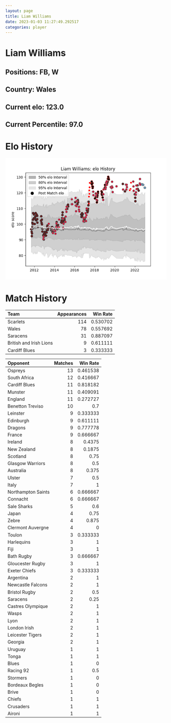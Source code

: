 ```yaml
---  
layout: page  
title: Liam Williams  
date: 2023-01-03 11:27:49.292517  
categories: player  
---
```

# Liam Williams

## Positions: FB, W

## Country: Wales

## Current elo: 123.0

## Current Percentile: 97.0

# Elo History


![elo history](history_LiamWilliams.png)
# Match History


| Team                    |   Appearances |   Win Rate |
|:------------------------|--------------:|-----------:|
| Scarlets                |           114 |   0.530702 |
| Wales                   |            78 |   0.557692 |
| Saracens                |            31 |   0.887097 |
| British and Irish Lions |             9 |   0.611111 |
| Cardiff Blues           |             3 |   0.333333 |

| Opponent           |   Matches |   Win Rate |
|:-------------------|----------:|-----------:|
| Ospreys            |        13 |   0.461538 |
| South Africa       |        12 |   0.416667 |
| Cardiff Blues      |        11 |   0.818182 |
| Munster            |        11 |   0.409091 |
| England            |        11 |   0.272727 |
| Benetton Treviso   |        10 |   0.7      |
| Leinster           |         9 |   0.333333 |
| Edinburgh          |         9 |   0.611111 |
| Dragons            |         9 |   0.777778 |
| France             |         9 |   0.666667 |
| Ireland            |         8 |   0.4375   |
| New Zealand        |         8 |   0.1875   |
| Scotland           |         8 |   0.75     |
| Glasgow Warriors   |         8 |   0.5      |
| Australia          |         8 |   0.375    |
| Ulster             |         7 |   0.5      |
| Italy              |         7 |   1        |
| Northampton Saints |         6 |   0.666667 |
| Connacht           |         6 |   0.666667 |
| Sale Sharks        |         5 |   0.6      |
| Japan              |         4 |   0.75     |
| Zebre              |         4 |   0.875    |
| Clermont Auvergne  |         4 |   0        |
| Toulon             |         3 |   0.333333 |
| Harlequins         |         3 |   1        |
| Fiji               |         3 |   1        |
| Bath Rugby         |         3 |   0.666667 |
| Gloucester Rugby   |         3 |   1        |
| Exeter Chiefs      |         3 |   0.333333 |
| Argentina          |         2 |   1        |
| Newcastle Falcons  |         2 |   1        |
| Bristol Rugby      |         2 |   0.5      |
| Saracens           |         2 |   0.25     |
| Castres Olympique  |         2 |   1        |
| Wasps              |         2 |   1        |
| Lyon               |         2 |   1        |
| London Irish       |         2 |   1        |
| Leicester Tigers   |         2 |   1        |
| Georgia            |         2 |   1        |
| Uruguay            |         1 |   1        |
| Tonga              |         1 |   1        |
| Blues              |         1 |   0        |
| Racing 92          |         1 |   0.5      |
| Stormers           |         1 |   0        |
| Bordeaux Begles    |         1 |   0        |
| Brive              |         1 |   0        |
| Chiefs             |         1 |   1        |
| Crusaders          |         1 |   1        |
| Aironi             |         1 |   1        |